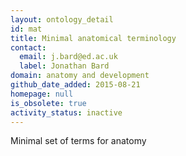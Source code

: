 ```yaml
---
layout: ontology_detail
id: mat
title: Minimal anatomical terminology
contact:
  email: j.bard@ed.ac.uk
  label: Jonathan Bard
domain: anatomy and development
github_date_added: 2015-08-21
homepage: null
is_obsolete: true
activity_status: inactive
---
```


Minimal set of terms for anatomy

